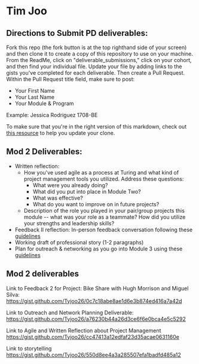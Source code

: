 # Tim Joo

## Directions to Submit PD deliverables:
Fork this repo (the fork button is at the top righthand side of your screen) and then clone it to create a copy of this repository to use on your machine. From the ReadMe, click on "deliverable_submissions," click on your cohort, and then find your individual file. Update your file by adding links to the gists you've completed for each deliverable. Then create a Pull Request. Within the Pull Request title field, make sure to post:

* Your First Name
* Your Last Name
* Your Module & Program

Example: Jessica Rodriguez 1708-BE

To make sure that you're in the right version of this markdown, check out [this resource](https://help.github.com/articles/configuring-a-remote-for-a-fork/) to help you update your clone.

## Mod 2 Deliverables:
* Written reflection:
  * How you've used agile as a process at Turing and what kind of project management tools you utilized. Address these questions:
    * What were you already doing?
    * What did you put into place in Module Two?
    * What was effective?
    * What do you want to improve on in future projects?
  * Description of the role you played in your pair/group projects this module -- what was your role as a teammate? How did you utilize your strengths and leadership skills?
* Feedback II reflection: In-person feedback conversation following these [guidelines](https://github.com/turingschool/career-development-curriculum/blob/master/module_two/feedback_conversation_reflection_guidelines.md)
* Working draft of professional story (1-2 paragraphs)
* Plan for outreach & networking as you go into Module 3 using these [guidelines](https://github.com/turingschool/career-development-curriculum/blob/master/module_two/outreach_networking_guidelines.md)

## Mod 2 deliverables

Link to Feedback 2 for Project: Bike Share with Hugh Morrison and Miguel Silva:
https://gist.github.com/Tyjoo26/0c7c18abe8ae1d6e3b874ed416a7a42d

Link to Outreach and Network Planning Deliverable:
https://gist.github.com/Tyjoo26/a76230b44a26d3ce6f6e0bca4e5c5292

Link to Agile and Written Reflection about Project Management https://gist.github.com/Tyjoo26/cc47413a12edfaf23d35acae0631160e

Link to storytelling
https://gist.github.com/Tyjoo26/550d8ee4a3a285507efa1badfd485a12
